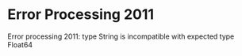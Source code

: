 # Error Processing 2011

Error processing 2011: type String is incompatible with expected type Float64
